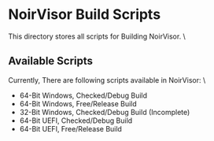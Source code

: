 # NoirVisor Build Scripts
This directory stores all scripts for Building NoirVisor. \

## Available Scripts
Currently, There are following scripts available in NoirVisor: \
- 64-Bit Windows, Checked/Debug Build
- 64-Bit Windows, Free/Release Build
- 32-Bit Windows, Checked/Debug Build (Incomplete)
- 64-Bit UEFI, Checked/Debug Build
- 64-Bit UEFI, Free/Release Build